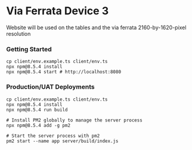 # Via Ferrata Device 3

Website will be used on the tables and the via ferrata
2160-by-1620-pixel resolution

### Getting Started

```shell
cp client/env.example.ts client/env.ts
npx npm@8.5.4 install
npx npm@8.5.4 start # http://localhost:8080
```

### Production/UAT Deployments

```shell
cp client/env.example.ts client/env.ts
npx npm@8.5.4 install
npx npm@8.5.4 run build

# Install PM2 globally to manage the server process
npx npm@8.5.4 add -g pm2

# Start the server process with pm2
pm2 start --name app server/build/index.js
```